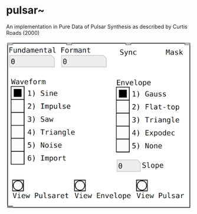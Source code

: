 # pulsar~
An implementation in Pure Data of Pulsar Synthesis as described by Curtis Roads (2000)

![This is what it looks like](Pulsar~.png "Pulsar~")
